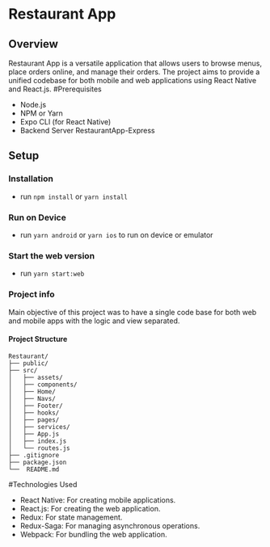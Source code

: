 # Restaurant App
## Overview
Restaurant App is a versatile application that allows users to browse menus, place orders online, and manage their orders. The project aims to provide a unified codebase for both mobile and web applications using React Native and React.js.
#Prerequisites
- Node.js
- NPM or Yarn
- Expo CLI (for React Native)
- Backend Server RestaurantApp-Express
## Setup

### Installation

- run `npm install` or `yarn install`

### Run on Device

- run `yarn android` or `yarn ios` to run on device or emulator

### Start the web version

- run `yarn start:web`

### Project info


Main objective of this project was to have a single code base for both 
web and mobile apps with the logic and view separated.

#### Project Structure

```
Restaurant/
├── public/
├── src/
│   ├── assets/
│   ├── components/
│   ├── Home/
│   ├── Navs/
│   ├── Footer/
│   ├── hooks/
│   ├── pages/
│   ├── services/
│   ├── App.js
│   ├── index.js
│   └── routes.js
├── .gitignore
├── package.json
└──  README.md
```

#Technologies Used
- React Native: For creating mobile applications.
- React.js: For creating the web application.
- Redux: For state management.
- Redux-Saga: For managing asynchronous operations.
- Webpack: For bundling the web application.
